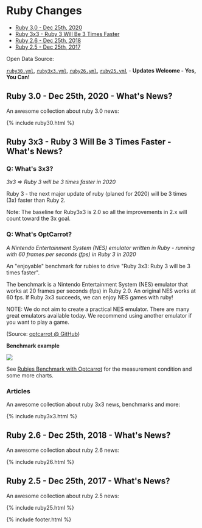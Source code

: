 # Ruby Changes

- [Ruby 3.0 - Dec 25th, 2020](#ruby-30---dec-25th-2020---whats-news)
- [Ruby 3x3 - Ruby 3 Will Be 3 Times Faster](#ruby-3x3---ruby-3-will-be-3-times-faster---whats-news)
- [Ruby 2.6 - Dec 25th, 2018](#ruby-26---dec-25th-2018---whats-news)
- [Ruby 2.5 - Dec 25th, 2017](#ruby-25---dec-25th-2017---whats-news)


Open Data Source:

[`ruby30.yml`](https://github.com/planetruby/changes/blob/master/_data/ruby30.yml),
[`ruby3x3.yml`](https://github.com/planetruby/changes/blob/master/_data/ruby3x3.yml),
[`ruby26.yml`](https://github.com/planetruby/changes/blob/master/_data/ruby26.yml),
[`ruby25.yml`](https://github.com/planetruby/changes/blob/master/_data/ruby25.yml) - **Updates Welcome - Yes, You Can!**




## Ruby 3.0 - Dec 25th, 2020 - What's News?

An awesome collection about ruby 3.0 news:

{% include ruby30.html %}



## Ruby 3x3 - Ruby 3 Will Be 3 Times Faster - What's News?


### Q: What's 3x3?

_3x3 => Ruby 3 will be 3 times faster in 2020_

Ruby 3 - the next major update of ruby (planed for 2020) will be 3 times (3x) faster than Ruby 2.

Note: The baseline for Ruby3x3 is 2.0 so all the improvements in 2.x will count toward the 3x goal.


### Q: What's OptCarrot?

_A Nintendo Entertainment System (NES) emulator written in Ruby - running with 60 frames per seconds (fps) in Ruby 3 in 2020_

An "enjoyable" benchmark for rubies to drive "Ruby 3x3: Ruby 3 will be 3 times faster".

The benchmark is a Nintendo Entertainment System (NES) emulator that works at 20 frames per seconds (fps) in Ruby 2.0.
An original NES works at 60 fps. If Ruby 3x3 succeeds, we can enjoy NES games with ruby!

NOTE: We do not aim to create a practical NES emulator.
There are many great emulators available today.
We recommend using another emulator if you want to play a game.

(Source: [optcarrot @ GitHub](https://github.com/mame/optcarrot))


**Benchmark example**

![](https://raw.githubusercontent.com/mame/optcarrot/master/doc/benchmark-summary.png)

See [Rubies Benchmark with Optcarrot](https://github.com/mame/optcarrot/blob/master/doc/benchmark.md) for the measurement condition and some more charts.


<!--
### Major News

- 2018/Feb - [Ruby 2.6.0 Preview Released](https://www.ruby-lang.org/en/news/2018/02/24/ruby-2-6-0-preview1-released) - Early 2.6.0 preview release incl. Just-In-Time (JIT) compiler; to use add `--jit` to the command line
- 2017/Dec - [MJIT infrastructure accepted into Ruby 2.6](https://github.com/ruby/ruby/pull/1782) - MJIT infrastructure means: JIT worker thread, profiler, gcc/clang compiler support, loading function from shared object file, some hooks to ensure JIT does not cause SEGV, etc...

See the [#Ruby3x3](https://twitter.com/hashtag/Ruby3x3) hashtag on twitter for the latest Ruby 3x3 news bytes.
-->



### Articles

An awesome collection about ruby 3x3 news, benchmarks and more:

{% include ruby3x3.html %}



## Ruby 2.6 - Dec 25th, 2018 - What's News?

An awesome collection about ruby 2.6 news:


{% include ruby26.html %}



## Ruby 2.5 - Dec 25th, 2017 - What's News?

An awesome collection about ruby 2.5 news:

{% include ruby25.html %}




{% include footer.html %}